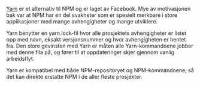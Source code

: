[Yarn](https://yarnpkg.com/en/) er et alternativ til NPM og er laget av Facebook. Mye av motivasjonen bak var at NPM har en del svakheter som er spesielt merkbare i store applikasjoner med mange avhengigheter og mange utviklere.

Yarn benytter en yarn.lock-fil hvor alle prosjektets avhengigheter er listet opp med navn, eksakt versjonsnummer og hvor avhengigheten er hentet fra. Den store gevinsten med Yarn er måten alle Yarn-kommandoene jobber med denne fila på, og fører til at oppdateringer skjer gjennom vanlig arbeidsflyt.

Yarn er kompatibel med både NPM-repositoryet og NPM-kommandoene, så det kan direkte erstatte NPM i de aller fleste prosjekter.